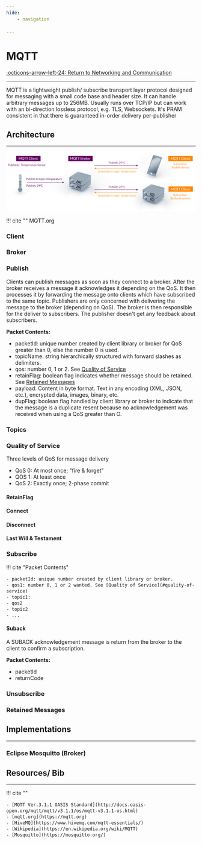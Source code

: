 ```yaml
---
hide:
    - navigation

---
```


# MQTT

[:octicons-arrow-left-24: Return to Networking and Communication](/Knowledge-Notebook/Networking-Communication/)

---

MQTT is a lightweight publish/ subscribe transport layer protocol designed for messaging with a small code base and header size. It can handle arbitrary messages up to 256MB. Usually runs over TCP/IP but can work with an bi-direction lossless protocol, e.g. TLS, Websockets. It's PRAM consistent in that there is guaranteed in-order delivery per-publisher

## Architecture

---

![MQTT Architecture](../../assets/mqtt-publish-subscribe.png)

!!! cite ""
    MQTT.org

### Client

### Broker

### Publish

Clients can publish messages as soon as they connect to a broker. After the broker receives a message it acknowledges it depending on the QoS. It then processes it by forwarding the message onto clients which have subscribed to the same topic. Publishers are only concerned with delivering the message to the broker (depending on QoS). The broker is then responsible for the deliver to subscribers. The publisher doesn't get any feedback about subscribers.

**Packet Contents:**

- packetId: unique number created by client library or broker for QoS greater than 0, else the number 0 is used.
- topicName: string hierarchically structured with forward slashes as delimiters.
- qos: number 0, 1 or 2. See [Quality of Service](#quality-of-service)
- retainFlag: boolean flag indicates whether message should be retained. See [Retained Messages](#retained-messages)
- payload: Content in byte format. Text in any encoding (XML, JSON, etc.), encrypted data, images, binary, etc.
- dupFlag: boolean flag handled by client library or broker to indicate that the message is a duplicate resent because no acknowledgement was received when using a QoS greater than O.

### Topics

### Quality of Service

Three levels of QoS for message delivery

- QoS 0: At most once; "fire & forget"
- QOS 1: At least once
- QoS 2: Exactly once; 2-phase commit

#### RetainFlag

#### Connect

#### Disconnect

#### Last Will & Testament

### Subscribe

!!! cite "Packet Contents"

    - packetId: unique number created by client library or broker. 
    - qos1: number 0, 1 or 2 wanted. See [Quality of Service](#quality-of-service)
    - topic1:
    - qos2
    - topic2
    - ...

#### Suback

A SUBACK acknowledgement message is return from the broker to the client to confirm a subscription.

**Packet Contents:**

- packetId
- returnCode

### Unsubscribe

### Retained Messages

## Implementations

---

### Eclipse Mosquitto (Broker)

## Resources/ Bib

---

!!! cite ""

    - [MQTT Ver.3.1.1 OASIS Standard](http://docs.oasis-open.org/mqtt/mqtt/v3.1.1/os/mqtt-v3.1.1-os.html)
    - [mqtt.org](https://mqtt.org)
    - [HiveMQ](https://www.hivemq.com/mqtt-essentials/)
    - [Wikipedia](https://en.wikipedia.org/wiki/MQTT)
    - [Mosquitto](https://mosquitto.org/)
